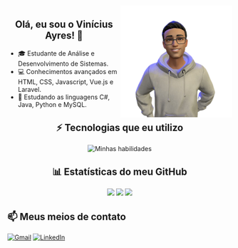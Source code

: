 <img align="right" width="250em" src="ReadyPlayerMe-Avatar.png" />
<h2 align="center">Olá, eu sou o Vinícius Ayres! 👋</h1>

- 🎓 Estudante de Análise e Desenvolvimento de Sistemas.
- 💻 Conhecimentos avançados em HTML, CSS, Javascript, Vue.js e Laravel.
- 🚀 Estudando as linguagens C#, Java, Python e MySQL.<br>

<h2 align="center">⚡ Tecnologias que eu utilizo</h1>

<div align="center">
  
![Minhas habilidades](https://skillicons.dev/icons?i=html,css,js,vue,laravel,cs,java,python,mysql)

</div>

<div align="center">

## 📊 Estatísticas do meu GitHub

<img height="180em" src="https://github-readme-stats.vercel.app/api/top-langs/?username=vini-ayres&theme=tokyonight&layout=compact&langs_count=16">
<img height="180em" src="https://github-readme-stats.vercel.app/api?username=vini-ayres&theme=tokyonight&show_icons=true">
<img height="180em" src="https://github-readme-streak-stats.herokuapp.com/?user=vini-ayres&theme=tokyonight&show_icons=true">

</div>

## 📫 Meus meios de contato

[![Gmail](https://img.shields.io/badge/Gmail-D14836?style=for-the-badge&logo=gmail&logoColor=white)](mailto:vini.na.ayres@gmail.com)
[![LinkedIn](https://img.shields.io/badge/LinkedIn-0077B5?style=for-the-badge&logo=linkedin&logoColor=white)](https://www.linkedin.com/in/vinicius-ayres/)
</div>
